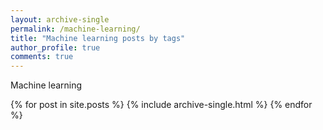 ```yaml
---
layout: archive-single
permalink: /machine-learning/
title: "Machine learning posts by tags"
author_profile: true
comments: true
---
```



Machine learning 

{% for post in site.posts %}
{% include archive-single.html %}
{% endfor %}